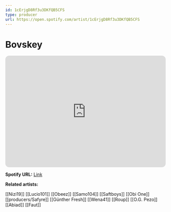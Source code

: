 ```yaml
---
id: 1cErjgD8Rf3u3DKfQB5CFS
type: producer
url: https://open.spotify.com/artist/1cErjgD8Rf3u3DKfQB5CFS
---
```

# Bovskey

<iframe style="border-radius:12px" src="https://open.spotify.com/embed/artist/1cErjgD8Rf3u3DKfQB5CFS" width="100%" height="352" frameBorder="0" allowfullscreen="" allow="autoplay; clipboard-write; encrypted-media; fullscreen; picture-in-picture" loading="lazy"></iframe>

**Spotify URL:** [Link](https://open.spotify.com/artist/1cErjgD8Rf3u3DKfQB5CFS)

**Related artists:**

[[Nizi19]]
[[Lucio101]]
[[Obeez]]
[[Samo104]]
[[Saftboys]]
[[Obi One]]
[[producers/Safyre]]
[[Günther Fresh]]
[[Wena41]]
[[Roup]]
[[O.G. Pezo]]
[[Abiad]]
[[Faut]]

